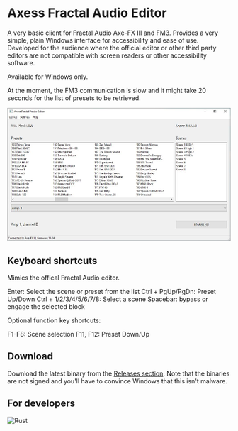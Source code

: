 # Axess Fractal Audio Editor

A very basic client for Fractal Audio Axe-FX III and FM3. Provides a very simple, plain Windows interface for accessibility and ease of use. Developed for the audience where the official editor or other third party editors are not compatible with screen readers or other accessibility software.

Available for Windows only.

At the moment, the FM3 communication is slow and it might take 20 seconds for the list of presets to be retrieved.

![Axess screenshot](axess.png)

## Keyboard shortcuts

Mimics the offical Fractal Audio editor.

Enter: Select the scene or preset from the list
Ctrl + PgUp/PgDn: Preset Up/Down
Ctrl + 1/2/3/4/5/6/7/8: Select a scene
Spacebar: bypass or engage the selected block

Optional function key shortcuts:

F1-F8: Scene selection
F11, F12: Preset Down/Up

## Download

Download the latest binary from the [Releases section](https://github.com/rudib/axess/releases). Note that the binaries are not signed and you'll have to convince Windows that this isn't malware.

## For developers

![Rust](https://github.com/rudib/axess/workflows/Rust/badge.svg)